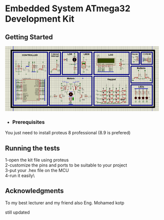 # Embedded System ATmega32 Development Kit




## Getting Started
![Cover](https://github.com/mhmdreda99/Embedded_System_ATmega32-Kit/blob/master/snapshoot.PNG)

- ### Prerequisites
You just need to install proteus 8 professional (8.9 is prefered)



## Running the tests

 1-open the kit file using proteus \
 2-customize the pins and ports to be suitable to your project\
 3-put your .hex file on the MCU \
 4-run it easily\


## Acknowledgments

  To my best lecturer and my friend also Eng. Mohamed kotp

still updated
